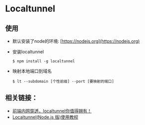 # Localtunnel

## 使用
* 默认安装了node的环境: [https://nodejs.org](https://nodejs.org)
* 安装localtunnel
  ```shell
  $ npm install -g localtunnel
  ```

* 映射本地端口到域名
  ```shell
  $ lt --subdomain [个性前缀] --port [要映射的端口]
  ```

## 相关链接：
* [前端内网穿透，localtunnel你值得拥有！](https://segmentfault.com/a/1190000014807448)
* [Localtunnel(Node.js 版)使用教程](https://segmentfault.com/a/1190000004323057)